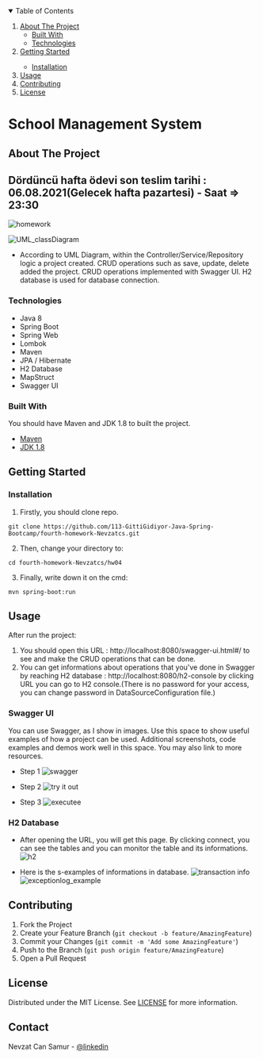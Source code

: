 
<!-- TABLE OF CONTENTS -->
<details open="open">
  <summary>Table of Contents</summary>
  <ol>
    <li>
      <a href="#about-the-project">About The Project</a>
      <ul>
        <li><a href="#built-with">Built With</a></li>
        <li><a href="#technologies">Technologies</a></li>
      </ul>
    </li>
    <li>
      <a href="#getting-started">Getting Started</a>
      <ul>
        <ul></ul>
        <li><a href="#installation">Installation</a></li>
</ul>
      </ul>
    </li>
    <li><a href="#usage">Usage</a></li>
    <li><a href="#contributing">Contributing</a></li>
    <li><a href="#license">License</a></li>
  </ol>
</details>

# School Management System

<!-- ABOUT THE PROJECT -->
## About The Project
## Dördüncü hafta ödevi son teslim tarihi : 06.08.2021(Gelecek hafta pazartesi) - Saat =>  23:30

![homework](https://user-images.githubusercontent.com/45206582/131386439-6727321a-5a50-4c20-9413-ea4013013434.PNG)

![UML_classDiagram](https://user-images.githubusercontent.com/80898514/133933700-fe0c7d5a-9b3a-435a-b914-cb49d73a33f8.jpg)

* According to UML Diagram, within the Controller/Service/Repository logic a project created. CRUD operations such as save, update, delete added the project. CRUD operations implemented with Swagger UI. H2 database is used for database connection.


### Technologies
- Java 8
- Spring Boot
- Spring Web
- Lombok
- Maven
- JPA / Hibernate
- H2 Database
- MapStruct
- Swagger UI



### Built With

You should have Maven and JDK 1.8 to  built the project.
* [Maven](https://maven.apache.org/download.cgi)
* [JDK 1.8](https://www.oracle.com/java/technologies/downloads/#java8)




<!-- GETTING STARTED -->
## Getting Started



### Installation

1. Firstly, you should clone repo.

` git clone https://github.com/113-GittiGidiyor-Java-Spring-Bootcamp/fourth-homework-Nevzatcs.git `

2. Then, change your directory to:

` cd fourth-homework-Nevzatcs/hw04 `

3. Finally, write down it on the cmd:

` mvn spring-boot:run `



<!-- USAGE EXAMPLES -->
## Usage
After run the project:
1. You should  open this URL : http://localhost:8080/swagger-ui.html#/ to see and make the CRUD operations that can be done.
2. You can get informations about operations that you've done in Swagger by reaching H2 database :  http://localhost:8080/h2-console by clicking URL you can go to H2 console.(There is no password for your access, you can change password in DataSourceConfiguration file.)

### Swagger UI
You can use Swagger, as I show in images.
Use this space to show useful examples of how a project can be used. Additional screenshots, code examples and demos work well in this space. You may also link to more resources.
* Step 1
  ![swagger](https://user-images.githubusercontent.com/80898514/133933611-6d755adf-0ba3-460a-82ed-6c5cdd60e88c.jpg)

* Step 2
  ![try it out](https://user-images.githubusercontent.com/80898514/133933617-4fd88ba3-8fda-4d1a-80fb-d7f56e4dbd94.jpg)

* Step 3
  ![executee](https://user-images.githubusercontent.com/80898514/133933623-45926c7d-04f1-4197-9137-a4b7d6441314.jpg)


### H2 Database
* After opening the URL, you will get this page. By clicking connect, you can see the tables and you can monitor the table and its informations.
  ![h2](https://user-images.githubusercontent.com/80898514/133933629-c25dd79d-eed5-4fe0-85f4-375b9d900bef.jpg)

* Here is the s-examples of informations in database.
  ![transaction info](https://user-images.githubusercontent.com/80898514/133933633-d1cbb69f-8c29-4a3b-925b-c1cea709454d.jpg)
  ![exceptionlog_example](https://user-images.githubusercontent.com/80898514/133933641-dbcc6199-6c9f-4cbb-b5f0-fbf9ec798bb6.jpg)







<!-- CONTRIBUTING -->
## Contributing

1. Fork the Project
2. Create your Feature Branch (`git checkout -b feature/AmazingFeature`)
3. Commit your Changes (`git commit -m 'Add some AmazingFeature'`)
4. Push to the Branch (`git push origin feature/AmazingFeature`)
5. Open a Pull Request



<!-- LICENSE -->
## License

Distributed under the MIT License. See [LICENSE](https://github.com/113-GittiGidiyor-Java-Spring-Bootcamp/fourth-homework-Nevzatcs/blob/main/LICENSE) for more information.



<!-- CONTACT -->
## Contact

Nevzat Can Samur - [@linkedin](https://www.linkedin.com/in/nevzatcansamur/) 
